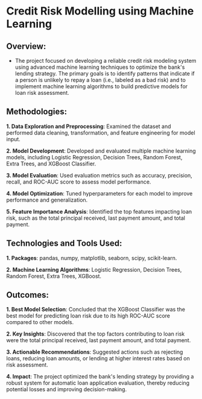 # Credit Risk Modelling using Machine Learning

## Overview:

- The project focused on developing a reliable credit risk modeling system using advanced machine learning techniques to optimize the bank's lending strategy. The primary goals is to identify patterns that indicate if a person is unlikely to repay a loan (i.e., labeled as a bad risk) and to implement machine learning algorithms to build predictive models for loan risk assessment.

## Methodologies:

**1. Data Exploration and Preprocessing**: Examined the dataset and performed data cleaning, transformation, and feature engineering for model input.

**2. Model Development**: Developed and evaluated multiple machine learning models, including Logistic Regression, Decision Trees, Random Forest, Extra Trees, and XGBoost Classifier.

**3. Model Evaluation**: Used evaluation metrics such as accuracy, precision, recall, and ROC-AUC score to assess model performance.

**4. Model Optimization**: Tuned hyperparameters for each model to improve performance and generalization.

**5. Feature Importance Analysis**: Identified the top features impacting loan risk, such as the total principal received, last payment amount, and total payment.

## Technologies and Tools Used:

**1. Packages**: pandas, numpy, matplotlib, seaborn, scipy, scikit-learn.

**2. Machine Learning Algorithms**: Logistic Regression, Decision Trees, Random Forest, Extra Trees, XGBoost.

## Outcomes:

**1. Best Model Selection**: Concluded that the XGBoost Classifier was the best model for predicting loan risk due to its high ROC-AUC score compared to other models.

**2. Key Insights**: Discovered that the top factors contributing to loan risk were the total principal received, last payment amount, and total payment.

**3. Actionable Recommendations**: Suggested actions such as rejecting loans, reducing loan amounts, or lending at higher interest rates based on risk assessment.

**4. Impact**: The project optimized the bank's lending strategy by providing a robust system for automatic loan application evaluation, thereby reducing potential losses and improving decision-making.
